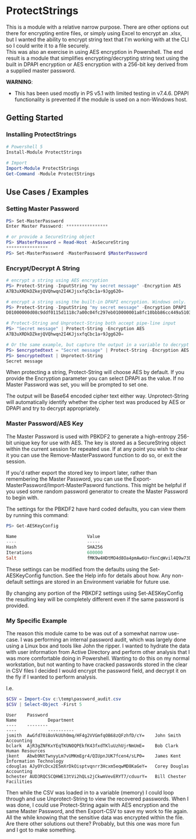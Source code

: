 ProtectStrings
==============  

This is a module with a relative narrow purpose.  There are other options out there for encrypting entire files, or simply using Excel to encrypt an .xlsx, but I wanted the ability to encrypt string text that I'm working with at the CLI so I could write it to a file securely.  
This was also an exercise in using AES encryption in Powershell.  The end result is a module that simplifies encrypting/decrypting string text using the built in DPAPI encryption or AES encryption with a 256-bit key derived from a supplied master password.  
  
**WARNING**:

* This has been used mostly in PS v5.1 with limited testing in v7.4.6.  DPAPI functionality is prevented if the module is used on a non-Windows host.   
  

## Getting Started  
  
### Installing ProtectStrings  
```powershell  
# Powershell 5
Install-Module ProtectStrings  
  
# Import  
Import-Module ProtectStrings  
Get-Command -Module ProtectStrings  
```  
  
## Use Cases / Examples  
  
### Setting Master Password  
```powershell  
PS> Set-MasterPassword
Enter Master Password: ****************  
```  
  
```powershell
# or provide a SecureString object  
PS> $MasterPassword = Read-Host -AsSecureString  
****************  
PS> Set-MasterPassword -MasterPassword $MasterPassword  
```  

### Encrypt/Decrypt A String  
  
```powershell
# encrypt a string using AES encryption  
PS> Protect-String -InputString "my secret message" -Encryption AES  
A7B3uXRDkDZkejQVQhwqn2I4KJjsxfqCbc1a+9Jgg620=
```  
    
```powershell
# encrypt a string using the built-in DPAPI encryption. Windows only.  
PS> Protect-String -InputString "my secret message" -Encryption DPAPI  
D01000000d08c9ddf0115d1118c7a00c04fc297eb010000001a8fc10bbb86cc449a5103047b4b246d0000000002000000000003660000c0000000100000003960a9bffe1fcf050567397531eb71da0000000004800000a00000001000000098435688c310d7254279e472ce2bf2b820000000eaca228aae688c9f8dc1eb304178078cbe0d54364b922d453b8899ca3b438c5a14000000848a67d2fb9c54bd64833d89387c0f4193422ff5?TE5JUEMyMjIxNTBMXEJvZGV0dEM=
```  
  
```powershell  
# Protect-String and Unprotect-String both accept pipe-line input  
PS> "Secret message" | Protect-String -Encryption AES  
A7B3uXRDkDZkejQVQhwqn2I4KJjsxfqCbc1a+9Jgg620=
```  

```powershell
# Or the same example, but capture the output in a variable to decrypt later  
PS> $encryptedtext = "Secret message" | Protect-String -Encryption AES  
PS> $encryptedtext | Unprotect-String    
Secret message  
```  
  
When protecting a string, Protect-String will choose AES by default.  If you provide the Encryption parameter you can select DPAPI as the value.  If no Master Password was set, you will be prompted to set one.  
  
The output will be Base64 encoded cipher text either way.  Unprotect-String will automatically identify whether the cipher text was produced by AES or DPAPI and try to decrypt appropriately.  
### Master Password/AES Key
  
The Master Password is used with PBKDF2 to generate a high-entropy 256-bit unique key for use with AES.  The key is stored as a SecureString object within the current session for repeated use.  If at any point you wish to clear it you can use the Remove-MasterPassword function to do so, or exit the session.  
  
If you'd rather export the stored key to import later, rather than remembering the Master Password, you can use the Export-MasterPassword/Import-MasterPasword functions.  This might be helpful if you used some random password generator to create the Master Password to begin with.  
  
The settings for the PBKDF2 have hard coded defaults, you can view them by running this command:  
```powershell  
PS> Get-AESKeyConfig 

Name                           Value
----                           -----
Hash                           SHA256
Iterations                     600000
Salt                           fMK9w4HDtMO4d8Oa4pmAw6U+fknCqWvil4Q9w73DscOtw64=
```  
  
These settings can be modified from the defaults using the Set-AESKeyConfig function.  See the Help info for details about how.  Any non-default settings are stored in an Environment variable for future use.    
  
By changing any portion of the PBKDF2 settings using Set-AESKeyConfig the resulting key will be completely different even if the same password is provided.  
  
### My Specific Example  
  
The reason this module came to be was out of a somewhat narrow use-case.  I was performing an internal password audit, which was largely done using a Linux box and tools like John the ripper.  I wanted to hydrate the data with user information from Active Directory and perform other analysis that I was more comfortable doing in Powershell.  Wanting to do this on my normal workstation, but not wanting to have cracked passwords stored in the clear in CSV files I decided I would encrypt the password field, and decrypt it on the fly if I wanted to perform analysis.  
  
I.e.  
```powershell  
$CSV = Import-Csv c:\temp\password_audit.csv  
$CSV | Select-Object -First 5  
```  
  
```  
User    Password                                                                                                                                Name            Department
----    --------                                                                                                                                ----            ----------
jsmith  AwGfd70iBoVkUUh0mq/HF4g2VVGmfqOB68zQFzhfD/cY=    John Smith      Accounting
bclark  AjR3gZNFKxYEqTKUNOQPEkfK43fxdTKluUzhUjrNmUmE=    Bob Clark       Human Resources  
jkent   Abwb9NtTwnyyLm7vUMKmEgr4/QIUpnJUK7fcen4/sLP0=    James Kent      Information Technology  
cdouglas AJyOYcDcx2E5mXrDkOisptvqnrr3Hcxm5eqwMD8KaGeY=   Corey Douglas   Accounting  
bchester AUD3RQCSCQHWE13tVi2hQLs2jCkwmVevERYT7/cduurY=   Bill Chester    Facilities
```  
  
Then while the CSV was loaded in to a variable (memory) I could loop through and use Unprotect-String to view the recovered passwords.  When I was done, I could use Protect-String again with AES encryption and the same Master Password, and then Export-CSV to save my work to file again.  All the while knowing that the sensitive data was encrypted within the file.  Are there other solutions out there? Probably, but this one was more fun and I got to make something.  
